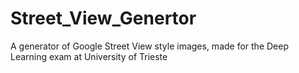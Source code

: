 # Street_View_Genertor
A generator of Google Street View style images, made for the Deep Learning exam at University of Trieste
